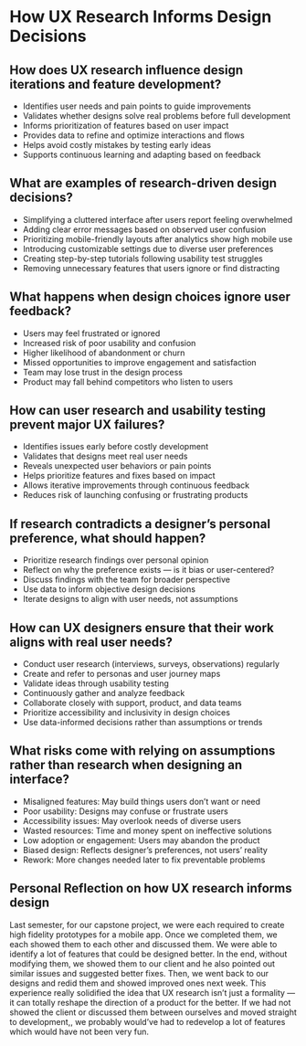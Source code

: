 # How UX Research Informs Design Decisions

## How does UX research influence design iterations and feature development?
- Identifies user needs and pain points to guide improvements
- Validates whether designs solve real problems before full development
- Informs prioritization of features based on user impact
- Provides data to refine and optimize interactions and flows
- Helps avoid costly mistakes by testing early ideas
- Supports continuous learning and adapting based on feedback

## What are examples of research-driven design decisions?
- Simplifying a cluttered interface after users report feeling overwhelmed
- Adding clear error messages based on observed user confusion
- Prioritizing mobile-friendly layouts after analytics show high mobile use
- Introducing customizable settings due to diverse user preferences
- Creating step-by-step tutorials following usability test struggles
- Removing unnecessary features that users ignore or find distracting

## What happens when design choices ignore user feedback?
- Users may feel frustrated or ignored
- Increased risk of poor usability and confusion
- Higher likelihood of abandonment or churn
- Missed opportunities to improve engagement and satisfaction
- Team may lose trust in the design process
- Product may fall behind competitors who listen to users

## How can user research and usability testing prevent major UX failures?
- Identifies issues early before costly development
- Validates that designs meet real user needs
- Reveals unexpected user behaviors or pain points
- Helps prioritize features and fixes based on impact
- Allows iterative improvements through continuous feedback
- Reduces risk of launching confusing or frustrating products

## If research contradicts a designer’s personal preference, what should happen?
- Prioritize research findings over personal opinion
- Reflect on why the preference exists — is it bias or user-centered?
- Discuss findings with the team for broader perspective
- Use data to inform objective design decisions
- Iterate designs to align with user needs, not assumptions

## How can UX designers ensure that their work aligns with real user needs?
- Conduct user research (interviews, surveys, observations) regularly
- Create and refer to personas and user journey maps
- Validate ideas through usability testing
- Continuously gather and analyze feedback
- Collaborate closely with support, product, and data teams
- Prioritize accessibility and inclusivity in design choices
- Use data-informed decisions rather than assumptions or trends

## What risks come with relying on assumptions rather than research when designing an interface?
- Misaligned features: May build things users don’t want or need
- Poor usability: Designs may confuse or frustrate users
- Accessibility issues: May overlook needs of diverse users
- Wasted resources: Time and money spent on ineffective solutions
- Low adoption or engagement: Users may abandon the product
- Biased design: Reflects designer’s preferences, not users’ reality
- Rework: More changes needed later to fix preventable problems

## Personal Reflection on how UX research informs design

Last semester, for our capstone project, we were each required to create high fidelity prototypes for a mobile app. Once we completed them, we each showed them to each other and discussed them. We were able to identify a lot of features that could be designed better. In the end, without modifying them, we showed them to our client and he also pointed out similar issues and suggested better fixes. Then, we went back to our designs and redid them and showed improved ones next week. This experience really solidified the idea that UX research isn’t just a formality — it can totally reshape the direction of a product for the better. If we had not showed the client or discussed them between ourselves and moved straight to development,, we probably would’ve had to redevelop a lot of features which would have not been very fun.